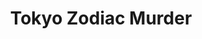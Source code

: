 ---
    layout: /isi/jurnal.njk
    title : 'Tokyo Zodiac Murder'
    coverImg : 'https://ik.imagekit.io/hjse9uhdjqd/tr:n-cover/buku/tokyoZodiac_63UXUNXEd.jpg'
    penulis: 'Soji Shimada'
    tags: baca
---